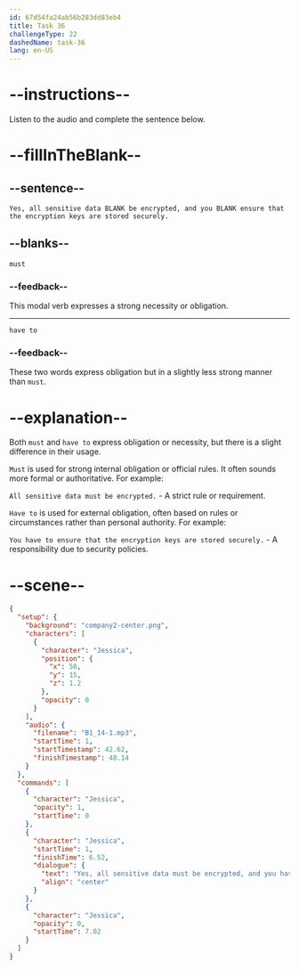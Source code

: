```yaml
---
id: 67d54fa24ab56b283dd83eb4
title: Task 36
challengeType: 22
dashedName: task-36
lang: en-US
---
```


<!-- (audio) Jessica: Yes, all sensitive data must be encrypted, and you have to ensure that the encryption keys are stored securely. -->

# --instructions--

Listen to the audio and complete the sentence below.

# --fillInTheBlank--

## --sentence--

`Yes, all sensitive data BLANK be encrypted, and you BLANK ensure that the encryption keys are stored securely.`

## --blanks--

`must`

### --feedback--

This modal verb expresses a strong necessity or obligation.

---

`have to`

### --feedback--

These two words express obligation but in a slightly less strong manner than `must`.

# --explanation--

Both `must` and `have to` express obligation or necessity, but there is a slight difference in their usage.

`Must` is used for strong internal obligation or official rules. It often sounds more formal or authoritative. For example:

`All sensitive data must be encrypted.` - A strict rule or requirement.

`Have to` is used for external obligation, often based on rules or circumstances rather than personal authority. For example:

`You have to ensure that the encryption keys are stored securely.` - A responsibility due to security policies.

# --scene--

```json
{
  "setup": {
    "background": "company2-center.png",
    "characters": [
      {
        "character": "Jessica",
        "position": {
          "x": 50,
          "y": 15,
          "z": 1.2
        },
        "opacity": 0
      }
    ],
    "audio": {
      "filename": "B1_14-1.mp3",
      "startTime": 1,
      "startTimestamp": 42.62,
      "finishTimestamp": 48.14
    }
  },
  "commands": [
    {
      "character": "Jessica",
      "opacity": 1,
      "startTime": 0
    },
    {
      "character": "Jessica",
      "startTime": 1,
      "finishTime": 6.52,
      "dialogue": {
        "text": "Yes, all sensitive data must be encrypted, and you have to ensure that the encryption keys are stored securely.",
        "align": "center"
      }
    },
    {
      "character": "Jessica",
      "opacity": 0,
      "startTime": 7.02
    }
  ]
}
```
